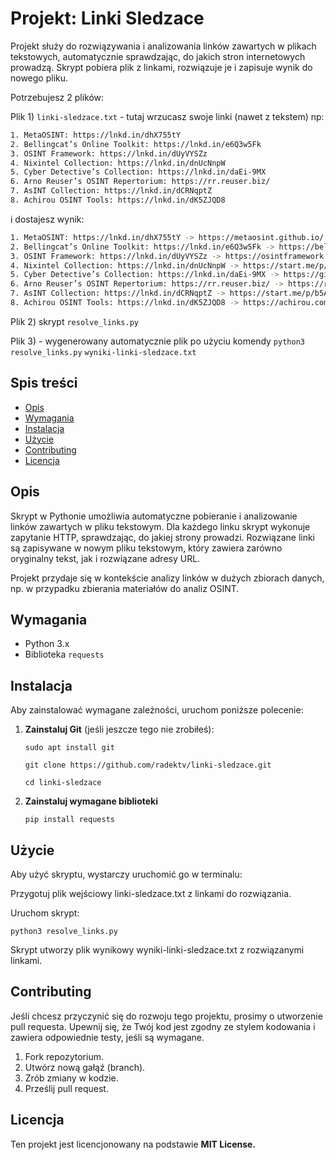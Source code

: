# Projekt: Linki Sledzace

Projekt służy do rozwiązywania i analizowania linków zawartych w plikach tekstowych, automatycznie sprawdzając, do jakich stron internetowych prowadzą. Skrypt pobiera plik z linkami, rozwiązuje je i zapisuje wynik do nowego pliku.

Potrzebujesz 2 plików:

Plik 1)
`linki-sledzace.txt` - tutaj wrzucasz swoje linki (nawet z tekstem) np:
```bash
1. MetaOSINT: https://lnkd.in/dhX755tY
2. Bellingcat’s Online Toolkit: https://lnkd.in/e6Q3w5Fk
3. OSINT Framework: https://lnkd.in/dUyVYSZz
4. Nixintel Collection: https://lnkd.in/dnUcNnpW
5. Cyber Detective’s Collection: https://lnkd.in/daEi-9MX
6. Arno Reuser’s OSINT Repertorium: https://rr.reuser.biz/
7. AsINT Collection: https://lnkd.in/dCRNqptZ
8. Achirou OSINT Tools: https://lnkd.in/dK5ZJQD8
```

i dostajesz wynik:
```bash
1. MetaOSINT: https://lnkd.in/dhX755tY -> https://metaosint.github.io/
2. Bellingcat’s Online Toolkit: https://lnkd.in/e6Q3w5Fk -> https://bellingcat.gitbook.io/toolkit
3. OSINT Framework: https://lnkd.in/dUyVYSZz -> https://osintframework.com/
4. Nixintel Collection: https://lnkd.in/dnUcNnpW -> https://start.me/p/rx6Qj8/nixintel-s-osint-resource-list
5. Cyber Detective’s Collection: https://lnkd.in/daEi-9MX -> https://github.com/cipher387/osint_stuff_tool_collection
6. Arno Reuser’s OSINT Repertorium: https://rr.reuser.biz/ -> https://rr.reuser.biz/
7. AsINT Collection: https://lnkd.in/dCRNqptZ -> https://start.me/p/b5Aow7/asint_collection
8. Achirou OSINT Tools: https://lnkd.in/dK5ZJQD8 -> https://achirou.com/category/osint/
```

Plik 2) skrypt `resolve_links.py`

Plik 3) - wygenerowany automatycznie plik po użyciu komendy `python3 resolve_links.py`
`wyniki-linki-sledzace.txt` 

## Spis treści

- [Opis](#opis)
- [Wymagania](#wymagania)
- [Instalacja](#instalacja)
- [Użycie](#użycie)
- [Contributing](#contributing)
- [Licencja](#licencja)

## Opis

Skrypt w Pythonie umożliwia automatyczne pobieranie i analizowanie linków zawartych w pliku tekstowym. Dla każdego linku skrypt wykonuje zapytanie HTTP, sprawdzając, do jakiej strony prowadzi. Rozwiązane linki są zapisywane w nowym pliku tekstowym, który zawiera zarówno oryginalny tekst, jak i rozwiązane adresy URL.

Projekt przydaje się w kontekście analizy linków w dużych zbiorach danych, np. w przypadku zbierania materiałów do analiz OSINT.

## Wymagania

- Python 3.x
- Biblioteka `requests`

## Instalacja

Aby zainstalować wymagane zależności, uruchom poniższe polecenie:

1. **Zainstaluj Git** (jeśli jeszcze tego nie zrobiłeś):

   `sudo apt install git`

   `git clone https://github.com/radektv/linki-sledzace.git`

   `cd linki-sledzace`

2. **Zainstaluj wymagane biblioteki**
   
   `pip install requests`


## Użycie

Aby użyć skryptu, wystarczy uruchomić go w terminalu:

Przygotuj plik wejściowy linki-sledzace.txt z linkami do rozwiązania.

Uruchom skrypt:

`python3 resolve_links.py`

Skrypt utworzy plik wynikowy wyniki-linki-sledzace.txt z rozwiązanymi linkami.


## Contributing

Jeśli chcesz przyczynić się do rozwoju tego projektu, prosimy o utworzenie pull requesta. Upewnij się, że Twój kod jest zgodny ze stylem kodowania i zawiera odpowiednie testy, jeśli są wymagane.

1. Fork repozytorium.
2. Utwórz nową gałąź (branch).
3. Zrób zmiany w kodzie.
4. Prześlij pull request.

## Licencja

Ten projekt jest licencjonowany na podstawie **MIT License.**
